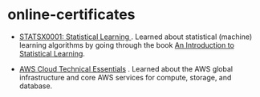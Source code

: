 # online-certificates

- <a href="https://courses.edx.org/certificates/44666053b28c4c34b822f0780e47b53b">STATSX0001: Statistical Learning </a>
. Learned about statistical (machine) learning algorithms by going through the book <a href="https://www.statlearning.com/">An Introduction to Statistical Learning</a>. 


- <a href="https://www.coursera.org/account/accomplishments/certificate/YD5T47E26PSS">AWS Cloud Technical Essentials</a>
. Learned about the AWS global infrastructure and core AWS services for compute, storage, and database. 
